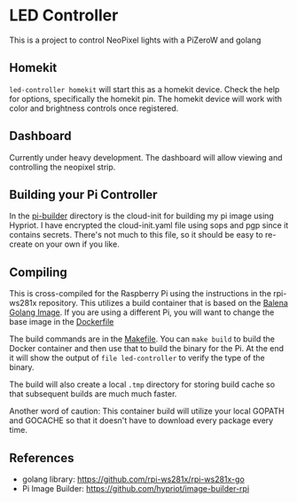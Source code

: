 # LED Controller

This is a project to control NeoPixel lights with a PiZeroW and golang

## Homekit

`led-controller homekit` will start this as a homekit device. Check the help for options, specifically the homekit pin. The homekit device will work with color and brightness controls once registered.

## Dashboard

Currently under heavy development. The dashboard will allow viewing and controlling the neopixel strip.

## Building your Pi Controller

In the [pi-builder](pi-builder) directory is the cloud-init for building my pi image using Hypriot. I have encrypted the cloud-init.yaml file using sops and pgp since it contains secrets. There's not much to this file, so it should be easy to re-create on your own if you like.

## Compiling

This is cross-compiled for the Raspberry Pi using the instructions in the rpi-ws281x repository. This utilizes a build container that is based on the [Balena Golang Image](https://registry.hub.docker.com/r/balenalib/raspberry-pi-golang). If you are using a different Pi, you will want to change the base image in the [Dockerfile](Dockerfile)

The build commands are in the [Makefile](Makefile). You can `make build` to build the Docker container and then use that to build the binary for the Pi. At the end it will show the output of `file led-controller` to verify the type of the binary.

The build will also create a local `.tmp` directory for storing build cache so that subsequent builds are much much faster.

Another word of caution: This container build will utilize your local GOPATH and GOCACHE so that it doesn't have to download every package every time.

## References

- golang library: https://github.com/rpi-ws281x/rpi-ws281x-go
- Pi Image Builder: https://github.com/hypriot/image-builder-rpi
